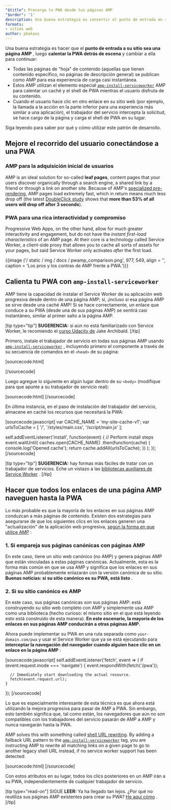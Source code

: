```yaml
---
"$title": Precarga tu PWA desde tus páginas AMP
"$order": '1'
description: Una buena estrategia es convertir el punto de entrada en su sitio en una página AMP, luego calentar la PWA detrás de escena y cambiar a ...
formats:
- sitios web
author: pbakaus
---
```


Una buena estrategia es hacer que el **punto de entrada a su sitio sea una página AMP** , luego **calentar la PWA detrás de escena** y cambiar a ella para continuar:

- Todas las páginas de "hoja" de contenido (aquellas que tienen contenido específico, no páginas de descripción general) se publican como AMP para esa experiencia de carga casi instantánea.
- Estos AMP utilizan el elemento especial [`amp-install-serviceworker`](../../../documentation/components/reference/amp-install-serviceworker.md) AMP para calentar un caché y el shell de PWA mientras el usuario disfruta de su contenido.
- Cuando el usuario hace clic en otro enlace en su sitio web (por ejemplo, la llamada a la acción en la parte inferior para una experiencia más similar a una aplicación), el trabajador del servicio intercepta la solicitud, se hace cargo de la página y carga el shell de PWA en su lugar.

Siga leyendo para saber por qué y cómo utilizar este patrón de desarrollo.

## Mejore el recorrido del usuario conectándose a una PWA

### AMP para la adquisición inicial de usuarios

AMP is an ideal solution for so-called **leaf pages**, content pages that your users discover organically through a search engine, a shared link by a friend or through a link on another site. Because of AMP's [specialized pre-rendering](../../../about/how-amp-works.html), AMP pages load extremely fast, which in return means much less drop off (the latest [DoubleClick study](https://www.doubleclickbygoogle.com/articles/mobile-speed-matters/) shows that **more than 53% of all users will drop off after 3 seconds**).

### PWA para una rica interactividad y compromiso

Progressive Web Apps, on the other hand, allow for much greater interactivity and engagement, but do not have the *instant first-load characteristics* of an AMP page. At their core is a technology called Service Worker, a client-side proxy that allows you to cache all sorts of assets for your pages, but said Service Worker only activates *after* the first load.

{{image ('/ static / img / docs / pwamp_comparison.png', 977, 549, align = '', caption = 'Los pros y los contras de AMP frente a PWA.')}}

## Calienta tu PWA con `amp-install-serviceworker`

AMP tiene la capacidad de instalar el Service Worker de su aplicación web progresiva desde dentro de una página AMP; sí, ¡incluso si esa página AMP se sirve desde una caché AMP! Si se hace correctamente, un enlace que conduce a su PWA (desde una de sus páginas AMP) se sentirá casi instantáneo, similar al primer salto a la página AMP.

[tip type="tip"] **SUGERENCIA:** si aún no está familiarizado con Service Worker, le recomiendo el [curso Udacity de](https://www.udacity.com/course/offline-web-applications--ud899) Jake Archibald. [/tip]

Primero, instale el trabajador de servicio en todas sus páginas AMP usando [`amp-install-serviceworker`](../../../documentation/components/reference/amp-install-serviceworker.md) , incluyendo primero el componente a través de su secuencia de comandos en el `<head>` de su página:

[sourcecode:html]
<script async custom-element="amp-install-serviceworker"
  src="https://cdn.ampproject.org/v0/amp-install-serviceworker-0.1.js"></script>
[/sourcecode]

Luego agregue lo siguiente en algún lugar dentro de su `<body>` (modifique para que apunte a su trabajador de servicio real):

[sourcecode:html]
<amp-install-serviceworker
      src="https://www.your-domain.com/serviceworker.js"
      layout="nodisplay">
</amp-install-serviceworker>
[/sourcecode]

En última instancia, en el paso de instalación del trabajador del servicio, almacene en caché los recursos que necesitará la PWA:

[sourcecode:javascript]
var CACHE_NAME = 'my-site-cache-v1';
var urlsToCache = [
  '/',
  '/styles/main.css',
  '/script/main.js'
];

self.addEventListener('install', function(event) {
  // Perform install steps
  event.waitUntil(
    caches.open(CACHE_NAME)
      .then(function(cache) {
        console.log('Opened cache');
        return cache.addAll(urlsToCache);
      })
  );
});
[/sourcecode]

[tip type="tip"] **SUGERENCIA:** hay formas más fáciles de tratar con un trabajador de servicios. Eche un vistazo a las [bibliotecas auxiliares de Service Worker](https://github.com/GoogleChrome/sw-helpers) . [/tip]

## Hacer que todos los enlaces de una página AMP naveguen hasta la PWA

Lo más probable es que la mayoría de los enlaces en sus páginas AMP conduzcan a más páginas de contenido. Existen dos estrategias para asegurarse de que los siguientes clics en los enlaces generen una "actualización" de la aplicación web progresiva, [según la forma en que utilice AMP](../../../documentation/guides-and-tutorials/optimize-measure/discovery.md) :

### 1. Si empareja sus páginas canónicas con páginas AMP

En este caso, tiene un sitio web canónico (no AMP) y genera páginas AMP que están vinculadas a estas páginas canónicas. Actualmente, esta es la forma más común en que se usa AMP y significa que los enlaces en sus páginas AMP probablemente enlazarán con la versión canónica de su sitio. **Buenas noticias: si su sitio canónico es su PWA, está listo** .

### 2. Si su sitio canónico es AMP

En este caso, sus páginas canónicas *son* sus páginas AMP: está construyendo su sitio web completo con AMP y simplemente usa AMP como una biblioteca (hecho curioso: el mismo sitio en el que está leyendo esto está construido de esta manera). **En este escenario, la mayoría de los enlaces en sus páginas AMP conducirán a otras páginas AMP.**

Ahora puede implementar su PWA en una ruta separada como `your-domain.com/pwa` y usar el Service Worker que ya se está ejecutando para **interceptar la navegación del navegador cuando alguien hace clic en un enlace en la página AMP** :

[sourcecode:javascript]
self.addEventListener('fetch', event => {
    if (event.request.mode === 'navigate') {
      event.respondWith(fetch('/pwa'));

      // Immediately start downloading the actual resource.
      fetch(event.request.url);
    }

});
[/sourcecode]

Lo que es especialmente interesante de esta técnica es que ahora está utilizando la mejora progresiva para pasar de AMP a PWA. Sin embargo, esto también significa que, tal como están, los navegadores que aún no son compatibles con los trabajadores del servicio pasarán de AMP a AMP y nunca navegarán hasta la PWA.

AMP solves this with something called [shell URL rewriting](../../../documentation/components/reference/amp-install-serviceworker.md#shell-url-rewrite). By adding a fallback URL pattern to the [`amp-install-serviceworker`](../../../documentation/components/reference/amp-install-serviceworker.md) tag, you are instructing AMP to rewrite all matching links on a given page to go to another legacy shell URL instead, if no service worker support has been detected:

[sourcecode:html]
<amp-install-serviceworker
      src="https://www.your-domain.com/serviceworker.js"
      layout="nodisplay"
      data-no-service-worker-fallback-url-match=".*"
      data-no-service-worker-fallback-shell-url="https://www.your-domain.com/pwa">
</amp-install-serviceworker>
[/sourcecode]

Con estos atributos en su lugar, todos los clics posteriores en un AMP irán a su PWA, independientemente de cualquier trabajador de servicio.

[tip type="read-on"] SIGUE **LEER:** Ya ha llegado tan lejos. ¿Por qué no reutiliza sus páginas AMP existentes para crear su PWA? [He aquí cómo](amp-in-pwa.md) . [/tip]
